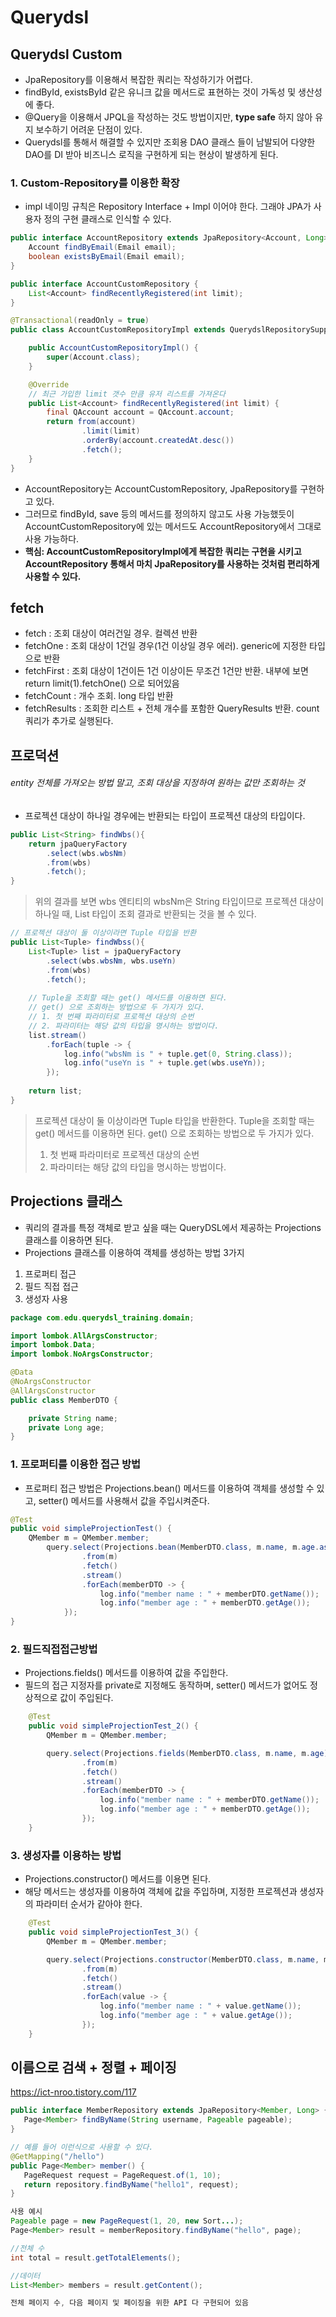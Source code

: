 # Querydsl #


## Querydsl Custom ##
- JpaRepository를 이용해서 복잡한 쿼리는 작성하기가 어렵다.
- findById, existsById 같은 유니크 값을 메서드로 표현하는 것이 가독성 및 생산성에 좋다.
- @Query을 이용해서 JPQL을 작성하는 것도 방법이지만, **type safe** 하지 않아 유지 보수하기 어려운 단점이 있다.
- Querydsl를 통해서 해결할 수 있지만 조회용 DAO 클래스 들이 남발되어 다양한 DAO를 DI 받아 비즈니스 로직을 구현하게 되는 현상이 발생하게 된다.

### 1. Custom-Repository를 이용한 확장 ###
- impl 네이밍 규칙은 Repository Interface + Impl 이어야 한다. 그래야 JPA가 사용자 정의 구현 클래스로 인식할 수 있다. 

````java
public interface AccountRepository extends JpaRepository<Account, Long>, AccountCustomRepository {
    Account findByEmail(Email email);
    boolean existsByEmail(Email email);
}

public interface AccountCustomRepository {
    List<Account> findRecentlyRegistered(int limit);
}

@Transactional(readOnly = true)
public class AccountCustomRepositoryImpl extends QuerydslRepositorySupport implements AccountCustomRepository {

    public AccountCustomRepositoryImpl() {
        super(Account.class);
    }

    @Override
    // 최근 가입한 limit 갯수 만큼 유저 리스트를 가져온다
    public List<Account> findRecentlyRegistered(int limit) {
        final QAccount account = QAccount.account;
        return from(account)
                .limit(limit)
                .orderBy(account.createdAt.desc())
                .fetch();
    }
}
````
- AccountRepository는 AccountCustomRepository, JpaRepository를 구현하고 있다.
- 그러므로 findById, save 등의 메서드를 정의하지 않고도 사용 가능했듯이 AccountCustomRepository에 있는 메서드도 AccountRepository에서 그대로 사용 가능하다.
- **핵심: AccountCustomRepositoryImpl에게 복잡한 쿼리는 구현을 시키고 AccountRepository 통해서 마치 JpaRepository를 사용하는 것처럼 편리하게 사용할 수 있다.**

## fetch ##
- fetch : 조회 대상이 여러건일 경우. 컬렉션 반환
- fetchOne : 조회 대상이 1건일 경우(1건 이상일 경우 에러). generic에 지정한 타입으로 반환
- fetchFirst : 조회 대상이 1건이든 1건 이상이든 무조건 1건만 반환. 내부에 보면 return limit(1).fetchOne() 으로 되어있음
- fetchCount : 개수 조회. long 타입 반환
- fetchResults : 조회한 리스트 + 전체 개수를 포함한 QueryResults 반환. count 쿼리가 추가로 실행된다.

## 프로덕션 ##
###### entity 전체를 가져오는 방법 말고, 조회 대상을 지정하여 원하는 값만 조회하는 것 ######
- 프로젝션 대상이 하나일 경우에는 반환되는 타입이 프로젝션 대상의 타입이다.
````java
public List<String> findWbs(){
	return jpaQueryFactory
		.select(wbs.wbsNm)
		.from(wbs)
		.fetch();
}
````
> 위의 결과를 보면 wbs 엔티티의 wbsNm은 String 타입이므로 프로젝션 대상이 하나일 때, List<String> 타입이 조회 결과로 반환되는 것을 볼 수 있다.

````java
// 프로젝션 대상이 둘 이상이라면 Tuple 타입을 반환
public List<Tuple> findWbss(){
	List<Tuple> list = jpaQueryFactory
		.select(wbs.wbsNm, wbs.useYn)
		.from(wbs)
		.fetch();
		
	// Tuple을 조회할 때는 get() 메서드를 이용하면 된다.
	// get() 으로 조회하는 방법으로 두 가지가 있다.
	// 1. 첫 번째 파라미터로 프로젝션 대상의 순번 
	// 2. 파라미터는 해당 값의 타입을 명시하는 방법이다.
	list.stream()
        .forEach(tuple -> {
        	log.info("wbsNm is " + tuple.get(0, String.class));
        	log.info("useYn is " + tuple.get(wbs.useYn));
        });
		
	return list;
}	
````
> 프로젝션 대상이 둘 이상이라면 Tuple 타입을 반환한다. Tuple을 조회할 때는 get() 메서드를 이용하면 된다.
> get() 으로 조회하는 방법으로 두 가지가 있다.
> 1. 첫 번째 파라미터로 프로젝션 대상의 순번 
> 2. 파라미터는 해당 값의 타입을 명시하는 방법이다.

## Projections 클래스 ##
- 쿼리의 결과를 특정 객체로 받고 싶을 때는 QueryDSL에서 제공하는 Projections 클래스를 이용하면 된다.
- Projections 클래스를 이용하여 객체를 생성하는 방법 3가지
1. 프로퍼티 접근
2. 필드 직접 접근
3. 생성자 사용

````java
package com.edu.querydsl_training.domain;

import lombok.AllArgsConstructor;
import lombok.Data;
import lombok.NoArgsConstructor;

@Data
@NoArgsConstructor
@AllArgsConstructor
public class MemberDTO {

    private String name;
    private Long age;
}
````

### 1. 프로퍼티를 이용한 접근 방법 ###
- 프로퍼티 접근 방법은 Projections.bean() 메서드를 이용하여 객체를 생성할 수 있고, setter() 메서드를 사용해서 값을 주입시켜준다.
````java
@Test
public void simpleProjectionTest() {
	QMember m = QMember.member;
        query.select(Projections.bean(MemberDTO.class, m.name, m.age.as("age")))
                .from(m)
                .fetch()
                .stream()
                .forEach(memberDTO -> {
                    log.info("member name : " + memberDTO.getName());
                    log.info("member age : " + memberDTO.getAge());
           	});
}
````

### 2. 필드직접접근방법 ###
- Projections.fields() 메서드를 이용하여 값을 주입한다. 
- 필드의 접근 지정자를 private로 지정해도 동작하며, setter() 메서드가 없어도 정상적으로 값이 주입된다.
````java
    @Test
    public void simpleProjectionTest_2() {
        QMember m = QMember.member;

        query.select(Projections.fields(MemberDTO.class, m.name, m.age))
                .from(m)
                .fetch()
                .stream()
                .forEach(memberDTO -> {
                    log.info("member name : " + memberDTO.getName());
                    log.info("member age : " + memberDTO.getAge());
                });
    }
````
	
### 3. 생성자를 이용하는 방법 ### 
- Projections.constructor() 메서드를 이용면 된다.   
- 해당 메서드는 생성자를 이용하여 객체에 값을 주입하며, 지정한 프로젝션과 생성자의 파라미터 순서가 같아야 한다.
````java
    @Test
    public void simpleProjectionTest_3() {
        QMember m = QMember.member;

        query.select(Projections.constructor(MemberDTO.class, m.name, m.age))
                .from(m)
                .fetch()
                .stream()
                .forEach(value -> {
                    log.info("member name : " + value.getName());
                    log.info("member age : " + value.getAge());
                });
    }
````

## 이름으로 검색 + 정렬 + 페이징 ##
https://ict-nroo.tistory.com/117

````java
public interface MemberRepository extends JpaRepository<Member, Long> {
   Page<Member> findByName(String username, Pageable pageable);
}
````
````java
// 예를 들어 이런식으로 사용할 수 있다.
@GetMapping("/hello")
public Page<Member> member() {
   PageRequest request = PageRequest.of(1, 10);
   return repository.findByName("hello1", request);
}
````
````java
사용 예시
Pageable page = new PageRequest(1, 20, new Sort...);
Page<Member> result = memberRepository.findByName("hello", page);

//전체 수
int total = result.getTotalElements();

//데이터
List<Member> members = result.getContent();

전체 페이지 수, 다음 페이지 및 페이징을 위한 API 다 구현되어 있음
````
